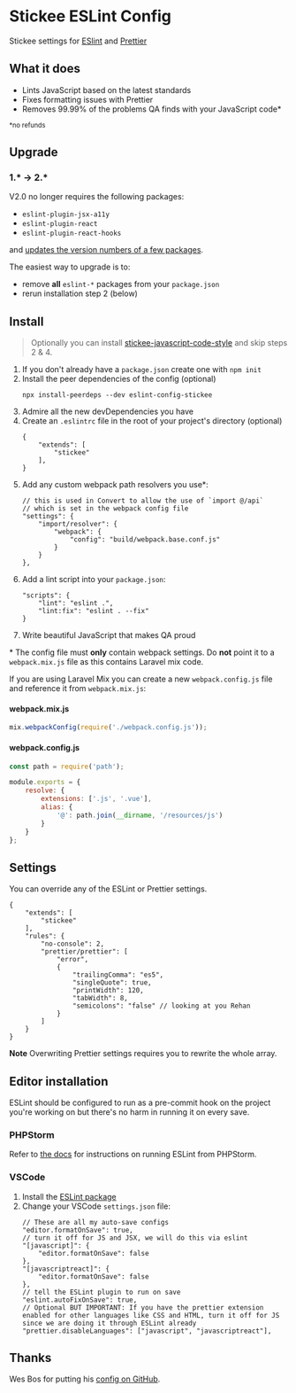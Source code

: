 # Stickee ESLint Config

Stickee settings for [ESlint](https://eslint.org/) and [Prettier](https://prettier.io/)

## What it does

- Lints JavaScript based on the latest standards
- Fixes formatting issues with Prettier
- Removes 99.99% of the problems QA finds with your JavaScript code*

<small>*no refunds</small>

## Upgrade

### 1.* -> 2.*

V2.0 no longer requires the following packages:

- `eslint-plugin-jsx-a11y`
- `eslint-plugin-react`
- `eslint-plugin-react-hooks`

and [updates the version numbers of a few packages](https://github.com/stickeepaul/eslint-config-stickeepaul/commit/9eb5da9f554e5b4eb140d1a94ffe70205ab60ad9).

The easiest way to upgrade is to:

- remove **all** `eslint-*` packages from your `package.json`
- rerun installation step 2 (below)

## Install

> Optionally you can install [stickee-javascript-code-style](https://www.npmjs.com/package/stickee-javascript-code-style) and skip steps 2 & 4.

1. If you don't already have a `package.json` create one with `npm init`
2. Install the peer dependencies of the config (optional)
    ```
    npx install-peerdeps --dev eslint-config-stickee
    ```
3. Admire all the new devDependencies you have
4. Create an `.eslintrc` file in the root of your project's directory (optional)
    ```
    {
        "extends": [
            "stickee"
        ],
    }
    ```
5. Add any custom webpack path resolvers you use*:
    ```
    // this is used in Convert to allow the use of `import @/api`
    // which is set in the webpack config file
    "settings": {
        "import/resolver": {
            "webpack": {
                "config": "build/webpack.base.conf.js"
            }
        }
    },
    ```
6. Add a lint script into your `package.json`:
    ```
    "scripts": {
        "lint": "eslint .",
        "lint:fix": "eslint . --fix"
    }
    ```
7. Write beautiful JavaScript that makes QA proud


\* 
The config file must **only** contain webpack settings. Do **not** point it to a `webpack.mix.js` file as this contains Laravel mix code.

If you are using Laravel Mix you can create a new `webpack.config.js` file and reference it from `webpack.mix.js`:

#### webpack.mix.js
```js
mix.webpackConfig(require('./webpack.config.js'));
```

#### webpack.config.js
```js
const path = require('path');

module.exports = {
    resolve: {
        extensions: ['.js', '.vue'],
        alias: {
            '@': path.join(__dirname, '/resources/js')
        }
    }
};
```

## Settings

You can override any of the ESLint or Prettier settings. 

```
{
    "extends": [
        "stickee"
    ],
    "rules": {
        "no-console": 2,
        "prettier/prettier": [
            "error",
            {
                "trailingComma": "es5",
                "singleQuote": true,
                "printWidth": 120,
                "tabWidth": 8,
                "semicolons": "false" // looking at you Rehan
            }
        ]
    }
}
```

**Note**
Overwriting Prettier settings requires you to rewrite the whole array.

## Editor installation

ESLint should be configured to run as a pre-commit hook on the project you're working on but there's no harm in running it on every save.

### PHPStorm

Refer to [the docs](https://www.jetbrains.com/help/phpstorm/eslint.html) for instructions on running ESLint from PHPStorm.

### VSCode

1. Install the [ESLint package](https://marketplace.visualstudio.com/items?itemName=dbaeumer.vscode-eslint)
2. Change your VSCode `settings.json` file:
    ```
    // These are all my auto-save configs
    "editor.formatOnSave": true,
    // turn it off for JS and JSX, we will do this via eslint
    "[javascript]": {
        "editor.formatOnSave": false
    },
    "[javascriptreact]": {
        "editor.formatOnSave": false
    },
    // tell the ESLint plugin to run on save
    "eslint.autoFixOnSave": true,
    // Optional BUT IMPORTANT: If you have the prettier extension enabled for other languages like CSS and HTML, turn it off for JS since we are doing it through ESLint already
    "prettier.disableLanguages": ["javascript", "javascriptreact"],
    ```

## Thanks

Wes Bos for putting his [config on GitHub](https://github.com/wesbos/eslint-config-wesbos).